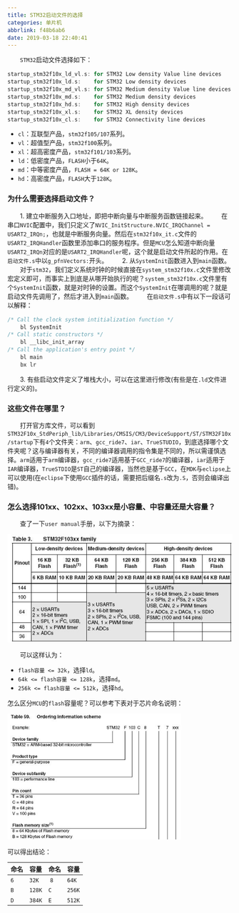 ```yaml
---
title: STM32启动文件的选择
categories: 单片机
abbrlink: f48b6ab6
date: 2019-03-18 22:40:41
---
```

&emsp;&emsp;`STM32`启动文件选择如下：

``` cpp
startup_stm32f10x_ld_vl.s: for STM32 Low density Value line devices
startup_stm32f10x_ld.s:    for STM32 Low density devices
startup_stm32f10x_md_vl.s: for STM32 Medium density Value line devices
startup_stm32f10x_md.s:    for STM32 Medium density devices
startup_stm32f10x_hd.s:    for STM32 High density devices
startup_stm32f10x_xl.s:    for STM32 XL density devices
startup_stm32f10x_cl.s:    for STM32 Connectivity line devices
```

- `cl`：互联型产品，`stm32f105/107`系列。
- `vl`：超值型产品，`stm32f100`系列。
- `xl`：超高密度产品，`stm32f101/103`系列。
- `ld`：低密度产品，`FLASH`小于`64K`。
- `md`：中等密度产品，`FLASH = 64K or 128K`。
- `hd`：高密度产品，`FLASH`大于`128K`。

### 为什么需要选择启动文件？

&emsp;&emsp;1. 建立中断服务入口地址，即把中断向量与中断服务函数链接起来。
&emsp;&emsp;在串口`NVIC`配置中，我们只定义了`NVIC_InitStructure.NVIC_IRQChannel = USART2_IRQn;`，也就是中断服务向量。然后在`stm32f10x_it.c`文件的`USART2_IRQHandler`函数里添加串口的服务程序。但是`MCU`怎么知道中断向量`USART2_IRQn`对应的是`USART2_IRQHandler`呢，这个就是启动文件所起的作用。在`启动文件.s`中以`g_pfnVectors:`开头。
&emsp;&emsp;2. 从`SystemInit`函数进入到`main`函数。
&emsp;&emsp;对于`stm32`，我们定义系统时钟的时候直接在`system_stm32f10x.c`文件里修改宏定义即可，而事实上到底是从哪开始执行的呢？`system_stm32f10x.c`文件里有个`SystemInit`函数，就是对时钟的设置。而这个`SystemInit`在哪调用的呢？就是启动文件先调用了，然后才进入到`main`函数。
&emsp;&emsp;在`启动文件.s`中有以下一段话可以解释：

``` cpp
/* Call the clock system intitialization function */
    bl SystemInit
/* Call static constructors */
    bl __libc_init_array
/* Call the application's entry point */
    bl main
    bx lr
```

&emsp;&emsp;3. 有些启动文件定义了堆栈大小，可以在这里进行修改(有些是在`.ld`文件进行定义的)。

### 这些文件在哪里？

&emsp;&emsp;打开官方库文件，可以看到`STM32F10x_StdPeriph_lib/Libraries/CMSIS/CM3/DeviceSupport/ST/STM32F10x/startup`下有`4`个文件夹：`arm`、`gcc_ride7`、`iar`、`TrueSTUDIO`，到底选择哪个文件夹呢？这与编译器有关，不同的编译器调用的指令集是不同的，所以需谨慎选择。`arm`适用于`arm`编译器，`gcc_ride7`适用基于`GCC_ride7`的编译器，`iar`适用于`IAR`编译器，`TrueSTDIO`是`ST`自己的编译器，当然也是基于`GCC`，在`MDK`与`eclipse`上可以使用(在`eclipse`下使用`GCC`插件的话，需要把后缀名`.s`改为`.S`，否则会编译出错)。

### 怎么选择101xx、102xx、103xx是小容量、中容量还是大容量？

&emsp;&emsp;查了一下`user manual`手册，以下为摘录：

<img src="./STM32启动文件的选择/1.jpg">

&emsp;&emsp;可以这样认为：

- `flash容量 <= 32k`，选择`ld`。
- `64k <= flash容量 <= 128k`，选择`md`。
- `256k <= flash容量 <= 512k`，选择`hd`。

怎么区分`MCU`的`flash`容量呢？可以参考下表对于芯片命名说明：

<img src="./STM32启动文件的选择/2.jpg" height="282" width="390">

可以得出结论：

命名 | 容量    | 命名 | 容量
-----|--------|------|-----
`6`  | `32K`  | `8`  | `64K`
`B`  | `128K` | `C`  | `256K`
`D`  | `384K` | `E`  | `512K`